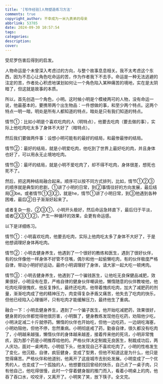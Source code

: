 ```yaml
---
title: '[写作经验]人物塑造练习方法'
comments: true
copyright_author: 不幸成为一米九表弟的母亲
abbrlink: 53785
date: 2024-09-30 10:57:54
tags:
categories:
description:
cover:
---
```



受尼罗伤害后得到的启发。


人物命运是个未曾深入考虑过的方向，与整个故事息息相关。我不太考虑这个东西，因为不忍心让角色吃命运的苦，作为作者我下不去手。命运是一种无法逃避的注定的苦，作者处心积虑地谋划如何让一个角色陷入某种痛苦的境地，实在是太阴暗了，但这就是故事的本质。


所以，首先创造一个角色，小明。这时候小明是个模棱两可的人物，没有命运一说，他最基本的，要携带两个出生物品：一件想做的事，和至少两个特点。这两个特点一明一暗，明处是所有人都知道的特点，暗处是只有我们知道的特点。


情节①：比如小明是个喜欢吃肉的人（明特点），他要去吃肉（要去做的事），实际上他吃肉吃太多了身体不大好了（暗特点）。


然后我们要做两件事：设想小明可能有的最好的结局，和最惨最惨的结局。


情节②：最好的结局，就是小明爱吃肉，他吃到了世界上最好吃的肉，并且身体也好了，可以用永无止境地吃肉。


情节③：最坏的结局，就是小明不爱吃肉了，却不得不吃肉，身体很差，想死也死不了。


然后，把这两种结局融合起来。顺序可以按不同方式排列，比如，情节①②③的顺序就是典型的悲剧，①讲了小明的日常，到②事情往好的方向发展，最后结局③be。或者情节①③②，就是he，情节①讲了小明日常，到③他遇到各种困难，最后②日子渐渐好起来了。


或者复杂一些，②③①，小明开头极好，然后命运急转直下，最后归于平淡，或者②③①②，产生一种循环的效果，会更有命运感。


以下是详细练习。


情节①：小明喜欢吃肉，他要去吃肉，实际上他肉吃太多了身体不大好了，于是他想调理好身体再吃肉。


情节②：小明去健身养生，他遇到了一个很好的教练和医生，遇到了很好伙伴，有的伙伴像他一样身体不好管不住嘴，偶尔和他一起偷懒吃肉，有的伙伴极度严格自律，带动小明好好运动，最终小明调理好了身体，请大家一起大吃一顿烤肉。


情节③：小明去健身养生，他遇到了一个骗钱医生，让他吃无良保健品减肥，效果很好，小明没有在意，严格自律的健身伙伴嘲讽他，懒惰随意的伙伴教唆他，他吃肉吃得很愧疚，他反复挣扎，最终还吃肉，他带着愧疚吃肉，加大了减肥药的剂量，渐渐吃肉成了他的精神压力，肉变得复杂矛盾又痛苦，他失去了吃肉的快乐，但他已经陷入心理循环，只有吃肉才能缓解压力，最终他生了重病。


融合一下：小明去健身养生，遇到了一个骗子医生，他开始吃减肥药，效果很好，健身房的伙伴都觉得他很厉害，小明飘了，健身教练发现他在吃药，劝阻他少吃，小明决定减二十斤就停药。懒惰的伙伴也开始吃，但他一边吃药，一边胡吃海塞，小明劝阻他，但他不停，忽然重病。小明彻底戒了药，勤奋自律，很久都没有吃肉了，小明越来越强，懒惰伙伴的身体越来越差，接着传来他的死讯，小明非常愧疚，因为那个药是小明推荐给他的。严格伙伴决定制裁无良医生，制裁成功后，两人庆功，面对一桌烤肉，小明低下头，他发现自己不喜欢吃肉了。小明的性格发生了变化，他沉稳，自律，疯狂健身，变成了型男，但他不知道这是为什么，他只是觉得痛苦。严格伙伴和他道别，他离开了这座城市去别处发展。小明变成了一个优秀的人，也变成了一个孤独的人，他想要找回曾经的快乐，自己点了一桌子肉，只有他自己，他吃得很慢，此时一个穿着健身服的推门而入，看着小明桌上的肉，他吞了吞口水，咬咬牙，又离开了。小明笑了笑，放下筷子。全文完。







